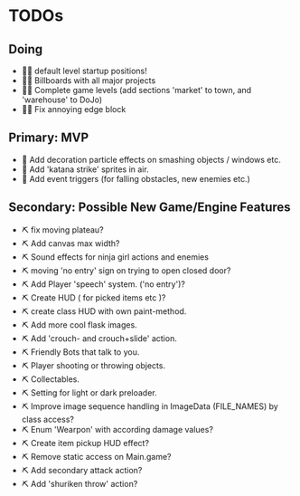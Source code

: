 # TODOs

## Doing
- 🌺🧪 default level startup positions!
- 🌺🧪 Billboards with all major projects
- 🌺🧪 Complete game levels (add sections 'market' to town, and 'warehouse' to DoJo)
- 🌺🧪 Fix annoying edge block

## Primary: MVP
- 🧪 Add decoration particle effects on smashing objects / windows etc.
- 🧪️ Add 'katana strike' sprites in air.
- 🧪 Add event triggers (for falling obstacles, new enemies etc.)

## Secondary: Possible New Game/Engine Features
- ⛏️ fix moving plateau?
- ⛏️ Add canvas max width?
- ⛏️ Sound effects for ninja girl actions and enemies
- ⛏️ moving 'no entry' sign on trying to open closed door?
- ⛏️ Add Player 'speech' system. ('no entry')?
- ⛏️ Create HUD ( for picked items etc )?
- ⛏️ create class HUD with own paint-method.
- ⛏️ Add more cool flask images.
- ⛏️ Add 'crouch- and crouch+slide' action.
- ⛏️ Friendly Bots that talk to you.
- ⛏️ Player shooting or throwing objects.
- ⛏️ Collectables.
- ⛏️ Setting for light or dark preloader.
- ⛏️ Improve image sequence handling in ImageData (FILE_NAMES) by class access?
- ⛏️ Enum 'Wearpon' with according damage values?
- ⛏️ Create item pickup HUD effect?
- ⛏️ Remove static access on Main.game?
- ⛏️ Add secondary attack action?
- ⛏️ Add 'shuriken throw' action?
